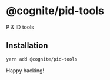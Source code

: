 # @cognite/pid-tools

P &amp; ID tools

## Installation

```sh
yarn add @cognite/pid-tools
```

Happy hacking!
